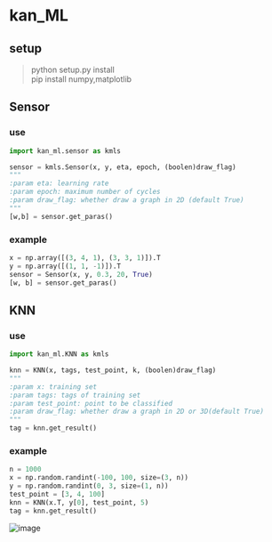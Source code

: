 # kan_ML

## setup

> python setup.py install<br>
> pip install numpy,matplotlib

## Sensor

### use

```python
import kan_ml.sensor as kmls

sensor = kmls.Sensor(x, y, eta, epoch, (boolen)draw_flag)
"""
:param eta: learning rate
:param epoch: maximum number of cycles
:param draw_flag: whether draw a graph in 2D (default True)
"""
[w,b] = sensor.get_paras()
```

### example
```python
x = np.array([(3, 4, 1), (3, 3, 1)]).T
y = np.array([(1, 1, -1)]).T
sensor = Sensor(x, y, 0.3, 20, True)
[w, b] = sensor.get_paras()
```

## KNN

### use

```python
import kan_ml.KNN as kmls

knn = KNN(x, tags, test_point, k, (boolen)draw_flag)
"""
:param x: training set
:param tags: tags of training set
:param test_point: point to be classified
:param draw_flag: whether draw a graph in 2D or 3D(default True)
"""
tag = knn.get_result()
```

### example
```python
n = 1000
x = np.random.randint(-100, 100, size=(3, n))
y = np.random.randint(0, 3, size=(1, n))
test_point = [3, 4, 100]
knn = KNN(x.T, y[0], test_point, 5)
tag = knn.get_result()
```
![image](https://github.com/kanyuanzhi/kan_ML/raw/master/docs/images/knn_3d.png)
